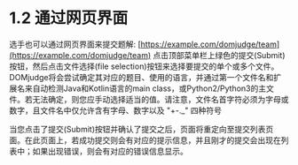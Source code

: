 # 1.2 通过网页界面

选手也可以通过网页界面来提交题解: [https://example.com/domjudge/team](https://example.com/domjudge/team) 点击顶部菜单栏上绿色的提交(Submit)按钮，然后点击文件选择(file selection)按钮来选择要提交的单个或多个文件。DOMjudge将会尝试确定其对应的题目、使用的语言，并通过第一个文件名和扩展名来自动检测Java和Kotlin语言的main class，或Python2/Python3的主文件。若无法确定，则您应手动选择适当的值。请注意，文件名首字符必须为字母或数字，且文件名中仅允许含有字母、数字以及 "+-._" 四种符号

当您点击了提交(Submit)按钮并确认了提交之后，页面将重定向至提交列表页面。在此页面上，若成功提交则会有对应的提示信息，并且刚才的提交会出现在列表中；如果出现错误，则会有对应的错误信息显示。
